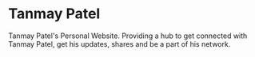 Tanmay Patel
=====================

Tanmay Patel's Personal Website. Providing a hub to get connected with Tanmay Patel, get his updates, shares and be a part of his network.
